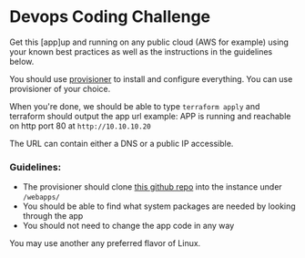 # Devops Coding Challenge

Get this [app]up and running on any public cloud (AWS for example) using your known 
best practices as well as the instructions in the guidelines below.

You should use [provisioner](https://www.terraform.io/docs/provisioners/index.html/) to install and configure everything. You can use provisioner of your choice.

When you're done, we should be able to type `terraform apply` and terraform should output the app url example:
APP is running and reachable on http port 80 at `http://10.10.10.20`

The URL can contain either a DNS or a public IP accessible.

### Guidelines:
  - The provisioner should clone [this github repo](https://github.com/pbuditi/Devops-challenge) into the instance under `/webapps/`
  - You should be able to find what system packages are needed by looking through the app
  - You should not need to change the app code in any way


You may use another any preferred flavor of Linux.
